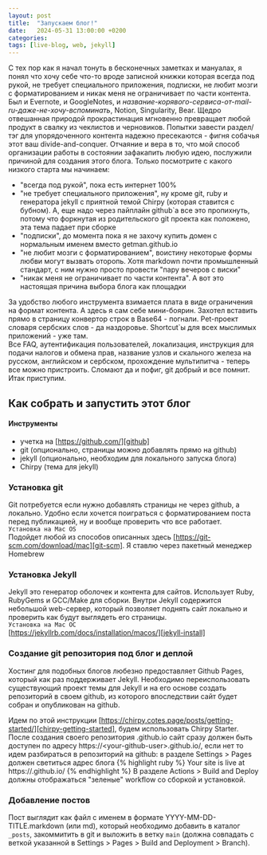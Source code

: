 ```yaml
---
layout: post
title:  "Запускаем блог!"
date:   2024-05-31 13:00:00 +0200
categories: 
tags: [live-blog, web, jekyll]
---
```


С тех пор как я начал тонуть в бесконечных заметках и мануалах, я понял что хочу себе что-то вроде записной книжки которая всегда под рукой, не требует специального приложения, подписки, не любит мозги с форматированием и никак меня не ограничивает по части контента. Был и Evernote, и GoogleNotes, и _название-корявого-сервиса-от-mail-ru-даже-не-хочу-вспоминать_, Notion, Singularity, Bear. Щедро отвешанная природой прокрастинация мгновенно превращает любой продукт в свалку из чеклистов и черновиков. Попытки завести раздел/тэг для упорядоченного контента надежно пресекаются - фигня собачья этот ваш divide-and-conquer. Отчаяние и вера в то, что мой способ организации работы в состоянии зафакапить любую идею, послужили причиной для создания этого блога. Только посмотрите с какого низкого старта мы начинаем:
- "всегда под рукой", пока есть интернет 100%
- "не требует специального приложения", ну кроме git, ruby и генератора jekyll с приятной темой Chirpy (которая ставится с бубном). А, еще надо через пайплайн github`а все это пропихнуть, потому что форкнутая из родительского git проекта как положено, эта тема падает при сборке 
- "подписки", до момента пока я не захочу купить домен с нормальным именем вместо getman.github.io
- "не любит мозги с форматированием", воистину некоторые формы любви могут вызвать оторопь. Хотя markdown почти промышленный стандарт, с ним нужно просто провести "пару вечеров с виски"
- "никак меня не ограничивает по части контента". А вот это настоящая причина выбора блога как площадки

За удобство любого инструмента взимается плата в виде ограничения на формат контента. А здесь я сам себе мини-боярин. Захотел вставить прямо в страницу конвертор строк в Base64 - погнали. Pet-проект словаря сербских слов - да наздоровье. Shortcut`ы для всех мыслимых приложений - уже там.  
Все FAQ, аутентификация пользователей, локализация, инструкция для подачи налогов и обмена прав, название узлов и скального железа на русском, английском и сербском, прохождение мультипитча - теперь все можно пристроить. Сломают да и пофиг, git добрый и все помнит.  
Итак приступим.

## Как собрать и запустить этот блог

#### Инструменты
- учетка на [https://github.com/][github] 
- git (опционально, страницы можно добавлять прямо на github)
- jekyll (опционально, необходим для локального запуска блога)
- Сhirpy (тема для jekyll)

### Установка git
Git потребуется если нужно добавлять страницы не через github, а локально. Удобно если хочется поиграться с форматированием поста перед публикацией, ну и вообще проверить что все работает.  
`Установка на Mac OS`  
Подойдет любой из способов описанных здесь [https://git-scm.com/download/mac][git-scm]. Я ставлю через пакетный менеджер Homebrew

### Установка Jekyll
Jekyll это генератор оболочек и контента для сайтов. Использует Ruby, RubyGems и GCC/Make для сборки. Внутри Jekyll содержится небольшой web-сервер, который позволяет поднять сайт локально и проверить как будут выглядеть его страницы.  
`Установка на Mac OC`  
[https://jekyllrb.com/docs/installation/macos/][jekyll-install] 

### Создание git репозитория под блог и деплой
Хостинг для подобных блогов любезно предоставляет Github Pages, который как раз поддерживает Jekyll. Необходимо переиспользовать существующий проект темы для Jekyll и на его основе создать репозиторий в своем github, из которого впоследствии сайт будет собран и опубликован на github.

Идем по этой инструкции [https://chirpy.cotes.page/posts/getting-started/][chirpy-getting-started], будем использовать Chirpy Starter. После создания своего репозитория <your-github-user>.github.io сайт сразу должен быть доступен по адресу https://&lt;your-github-user&gt;.github.io/, если нет то идем разбираться в репозиторий на github: в разделе Settings > Pages должен светиться адрес блога 
{% highlight ruby %}
Your site is live at https://<your-github-user>.github.io/
{% endhighlight %}
В разделе Actions > Build and Deploy должны отображаться "зеленые" workflow со сборкой и установкой.

### Добавление постов
Пост выглядит как файл с именем в формате YYYY-MM-DD-TITLE.markdown (или md), который необходимо добавить в каталог `_posts`, закоммитить в git и выложить в ветку `main` (должна совпадать с веткой указанной в Settings > Pages > Build and Deployment > Branch).

[github]: https://github.com/
[git-scm]: https://git-scm.com/download/mac
[jekyll-install]: https://jekyllrb.com/docs/installation/macos/
[chirpy-getting-started]: https://chirpy.cotes.page/posts/getting-started/